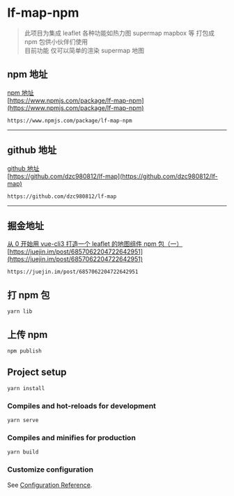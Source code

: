 # lf-map-npm
 
> 此项目为集成 leaflet 各种功能如热力图 supermap mapbox 等 打包成 npm 包供小伙伴们使用  
> 目前功能 仅可以简单的渲染 supermap 地图

## npm 地址

[npm 地址](https://www.npmjs.com/package/lf-map-npm)  
[https://www.npmjs.com/package/lf-map-npm](https://www.npmjs.com/package/lf-map-npm)

```
https://www.npmjs.com/package/lf-map-npm
```

---

## github 地址

[github 地址](https://github.com/dzc980812/lf-map)  
[https://github.com/dzc980812/lf-map](https://github.com/dzc980812/lf-map)

```
https://github.com/dzc980812/lf-map
```

---

## 掘金地址

[从 0 开始用 vue-cli3 打造一个 leaflet 的地图组件 npm 包（一）](https://juejin.im/post/6857062204722642951)  
[https://juejin.im/post/6857062204722642951](https://juejin.im/post/6857062204722642951)

```
https://juejin.im/post/6857062204722642951
```

## 打 npm 包

```
yarn lib
```

## 上传 npm

```
npm publish
```

## Project setup

```
yarn install
```

### Compiles and hot-reloads for development

```
yarn serve
```

### Compiles and minifies for production

```
yarn build
```

### Customize configuration

See [Configuration Reference](https://cli.vuejs.org/config/).
